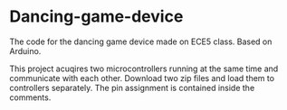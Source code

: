 # Dancing-game-device
The code for the dancing game device made on ECE5 class. Based on Arduino.

This project acuqires two microcontrollers running at the same time and communicate with each other. Download two zip files and load them to controllers separately. The pin assignment is contained inside the comments.
